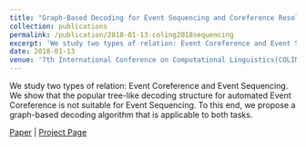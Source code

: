 ```yaml
---
title: "Graph-Based Decoding for Event Sequencing and Coreference Resolution"
collection: publications
permalink: /publication/2018-01-13-coling2018sequencing
excerpt: 'We study two types of relation: Event Coreference and Event Sequencing. We show that the popular tree-like decoding structure for automated Event Coreference is not suitable for Event Sequencing. To this end, we propose a graph-based decoding algorithm that is applicable to both tasks.'
date: 2018-01-13
venue: '7th International Conference on Computational Linguistics(COLING 2018)'
---
```

We study two types of relation: Event Coreference and Event Sequencing. We show that the popular tree-like decoding structure for automated Event Coreference is not suitable for Event Sequencing. To this end, we propose a graph-based decoding algorithm that is applicable to both tasks.

[Paper](https://hunterhector.github.io/files/papers/Liu,_Mitamura,_Hovy_-_2018_-_Proceedings_of_the_27th_International_Conference_on_Computational_Linguistics.pdf) \| [Project Page](#)
